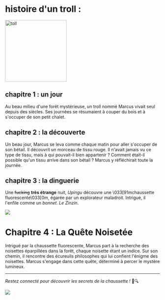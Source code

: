histoire d'un troll :
=====================

<img src="https://media3.giphy.com/media/ZeH2yuFBFwgNk1Hcx9/giphy.gif?cid=ecf05e47jlfx3lu1fks5fzogs5y0rmjyas9v6cu95kbet86o&ep=v1_gifs_search&rid=giphy.gif&ct=g" alt="toll" width="200"/>

## chapitre 1 : un jour 


Au beau milieu d'une forêt mystérieuse, un troll nommé Marcus vivait seul depuis des siècles. Ses journées se résumaient à couper du bois et à s'occuper de son petit chalet.

## chapitre 2 : la découverte 


Un beau jour, Marcus se leva comme chaque matin pour aller s'occuper de son bétail. Il découvrit un morceau de tissu rouge. Il n'avait jamais vu ce type de tissu, mais à qui pouvait-il bien appartenir ? Comment était-il possible qu'un tissu arrive dans son bétail ? Marcus y réfléchirait toute la journée.

## chapitre 3 : la dinguerie

Une ~~fucking~~ **très étrange** nuit, _Upingu_ découvre  une \033[91mchaussette fluorescente\033[0m, égarée par un explorateur maladroit. Intrigué, il l'enfile comme un *bonnet*.
_Le Zinzin_. 

<img src="https://media.giphy.com/media/MGYntBcUWgYEaH2SHr/giphy.gif">

# Chapitre 4 : La Quête Noisetée

Intrigué par la chaussette fluorescente, Marcus part à la recherche des noisettes éparpillées dans la forêt, chaque noisette étant un indice. Sur son chemin, il rencontre des écureuils philosophes qui lui confient l'énigme des noisettes. Marcus s'engage dans cette quête, déterminé à percer le mystère lumineux.

---

*Restez connecté pour découvrir les secrets de la chaussette !* 🌲🔍

<img src="https://media1.giphy.com/media/SA6t92QkeS6oi0MTAt/giphy.gif?cid=ecf05e4775eadapiv8oeouutn5ewvlxe51lrqawluz6c71w9&ep=v1_gifs_search&rid=giphy.gif&ct=g">




